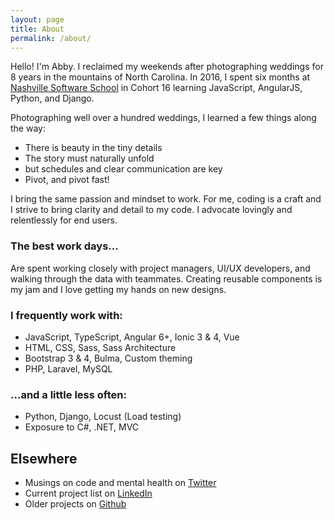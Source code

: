 ```yaml
---
layout: page
title: About
permalink: /about/
---
```


Hello! I'm Abby. I reclaimed my weekends after photographing weddings for 8 years in the mountains of North Carolina. In 2016, I spent six months at [Nashville Software School](http://nashvillesoftwareschool.com/) in Cohort 16 learning JavaScript, AngularJS, Python, and Django.

Photographing well over a hundred weddings, I learned a few things along the way: 
* There is beauty in the tiny details
* The story must naturally unfold
* but schedules and clear communication are key
* Pivot, and pivot fast!

I bring the same passion and mindset to work. For me, coding is a craft and I strive to bring clarity and detail to my code. I advocate lovingly and relentlessly for end users.

### The best work days...
Are spent working closely with project managers, UI/UX developers, and walking through the data with teammates. Creating reusable components is my jam and I love getting my hands on new designs.

### I frequently work with:
* JavaScript, TypeScript, Angular 6+, Ionic 3 & 4, Vue
* HTML, CSS, Sass, Sass Architecture 
* Bootstrap 3 & 4, Bulma, Custom theming
* PHP, Laravel, MySQL

### ...and a little less often:
* Python, Django, Locust (Load testing)
* Exposure to C#, .NET, MVC

## Elsewhere
* Musings on code and mental health on [Twitter](https://www.twitter.com/abbyleighanneco) 
* Current project list on [LinkedIn](https://www.linkedin.com/in/abbyfleming/)
* Older projects on [Github](https://www.github.com/abbyfleming)
